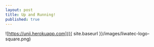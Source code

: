 ```yaml
---
layout: post
title: Up and Running!
published: true
---
```


![https://unii.herokuapp.com]({{ site.baseurl }}/images/liwatec-logo-square.png)
